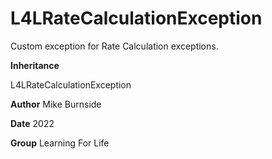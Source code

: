 # L4LRateCalculationException

Custom exception for Rate Calculation exceptions.

**Inheritance**

L4LRateCalculationException

**Author** Mike Burnside

**Date** 2022

**Group** Learning For Life
